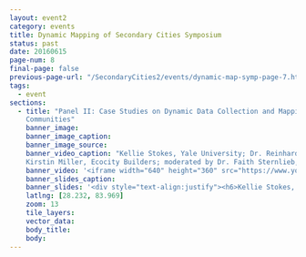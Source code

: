 ```yaml
---
layout: event2
category: events
title: Dynamic Mapping of Secondary Cities Symposium
status: past
date: 20160615
page-num: 8
final-page: false
previous-page-url: "/SecondaryCities2/events/dynamic-map-symp-page-7.html"
tags:
  - event
sections: 
  - title: "Panel II: Case Studies on Dynamic Data Collection and Mapping Projects for Urban Developing
    Communities"
    banner_image: 
    banner_image_caption: 
    banner_image_source:
    banner_video_caption: "Kellie Stokes, Yale University; Dr. Reinhard Goethart, MIT; Gabriel Moreno, Harvard University;
    Kirstin Miller, Ecocity Builders; moderated by Dr. Faith Sternlieb, Colorado State University"
    banner_video: '<iframe width="640" height="360" src="https://www.youtube.com/embed/WTEio_8jBhM" frameborder="0" allowfullscreen></iframe>'
    banner_slides_caption: 
    banner_slides: '<div style="text-align:justify"><h6>Kellie Stokes, Yale University - In the last 50 years, global urban populations have increased by 3 billion, and an additional 2.5 billion urban residents are expected by 2050. Critical to predicting the impact of urbanization on environmental and development outcomes, is to understand how urban areas are changing. Land use science has significantly added to our knowledge of urban expansion and its impact on non-urban landscapes, such as agriculture and forests. However, to understand how urbanization will effect emissions and vulnerability, change within urban areas must be monitored. In this talk, we discuss the potential of new spatio-temporal remote-sensing data to describe the dynamics of the built environments, energy infrastructure, and activities within urban areas. Applying novel satellite sensors and techniques such as SeaWinds, DMSP-OLS, and Suomi-NPP VIIRS, we present two recent analyses that characterize long-term and short-term patterns of urban change in developing countries. We discuss how these analyses add to our knowledge of the social, political, and cultural activities that shape energy consumption and vulnerability.</h6></div><script async class="speakerdeck-embed" data-id="b618f3cafb4c449686a06f2b7c527c74" data-ratio="1.29456384323641" src="//speakerdeck.com/assets/embed.js"></script><div style="text-align:justify"><h6 style="text-transform: none;"><div><br>Dr. Reinhard Goethart, MIT - Satellite and drone images provide the framework for detailed community surveys in rapidly developing contexts. Examples will be shown from Tsunami rebuilding in Banda Aceh, Egyptian self-built housing projects, recent Louisiana coast line experimentation, and ongoing work in Quito.</div></h6></div><script async class="speakerdeck-embed" data-id="22f7d917a1764cd8a9fe85da06ec5ee1" data-ratio="1.77777777777778" src="//speakerdeck.com/assets/embed.js"></script><div style="text-align:left"><h6 style="text-transform: none;"><br>Gabriel Moreno, Harvard University</h6></div><script async class="speakerdeck-embed" data-id="21450eb9ac6d47b6acb0a82fed47ae85" data-ratio="1.77777777777778" src="//speakerdeck.com/assets/embed.js"></script><div style="text-align:justify"><h6 style="text-transform: none;"><br>Kirstin Miller, Ecocity Builders - This presentation will introduce an interdisciplinary, educational and participatory approach to neighborhood and city-level data collection, management and visualization that supports community-led strategies for urban sustainability and resilience. Highlighted will be processes that integrate environmental, social and economic data for an urban area and its surrounding region, providing a common visual language that facilitates discussion between local stakeholders and government agencies. Current Latin American case studies under the Office of the Geographer’s Secondary Cities Program will be showcased, including a low income community of Medellin, Colombia, and an historic neighborhood in Cusco, Peru. Topics covered will include a discussion of mapping technologies selected and piloted and their advantages and disadvantages, the challenges and successes of participatory mapping in the case study locations, and conclusions drawn thus far from the experience.</h6></div><script async class="speakerdeck-embed" data-id="5bbbddcb95e5487d987cbd47b3f7970c" data-ratio="1.33333333333333" src="//speakerdeck.com/assets/embed.js"></script><div style="text-align:left"><h6 style="text-transform: none;">'
    latlng: [28.232, 83.969]
    zoom: 13
    tile_layers:
    vector_data:
    body_title: 
    body:
---
```



